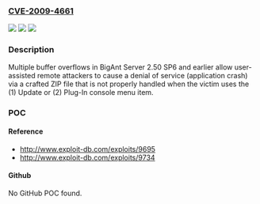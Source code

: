 ### [CVE-2009-4661](https://cve.mitre.org/cgi-bin/cvename.cgi?name=CVE-2009-4661)
![](https://img.shields.io/static/v1?label=Product&message=n%2Fa&color=blue)
![](https://img.shields.io/static/v1?label=Version&message=n%2Fa&color=blue)
![](https://img.shields.io/static/v1?label=Vulnerability&message=n%2Fa&color=brighgreen)

### Description

Multiple buffer overflows in BigAnt Server 2.50 SP6 and earlier allow user-assisted remote attackers to cause a denial of service (application crash) via a crafted ZIP file that is not properly handled when the victim uses the (1) Update or (2) Plug-In console menu item.

### POC

#### Reference
- http://www.exploit-db.com/exploits/9695
- http://www.exploit-db.com/exploits/9734

#### Github
No GitHub POC found.

